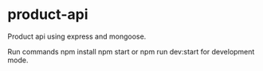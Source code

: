 # product-api
Product api using express and mongoose.

Run commands
    npm install
    npm start or npm run dev:start for development mode. 
